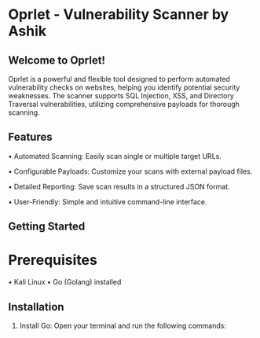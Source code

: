 # Oprlet - Vulnerability Scanner by Ashik

## Welcome to Oprlet!
Oprlet is a powerful and flexible tool designed to perform automated vulnerability checks on websites, helping you identify potential security weaknesses. The scanner supports SQL Injection, XSS, and Directory Traversal vulnerabilities, utilizing comprehensive payloads for thorough scanning.

## Features
• Automated Scanning: Easily scan single or   multiple target URLs.

• Configurable Payloads: Customize your       scans with external payload files.

• Detailed Reporting: Save scan results in    a structured JSON format.

• User-Friendly: Simple and intuitive         command-line interface.

## Getting Started
# Prerequisites

• Kali Linux
• Go (Golang) installed

## Installation
1. Install Go:
Open your terminal and run the following commands:


